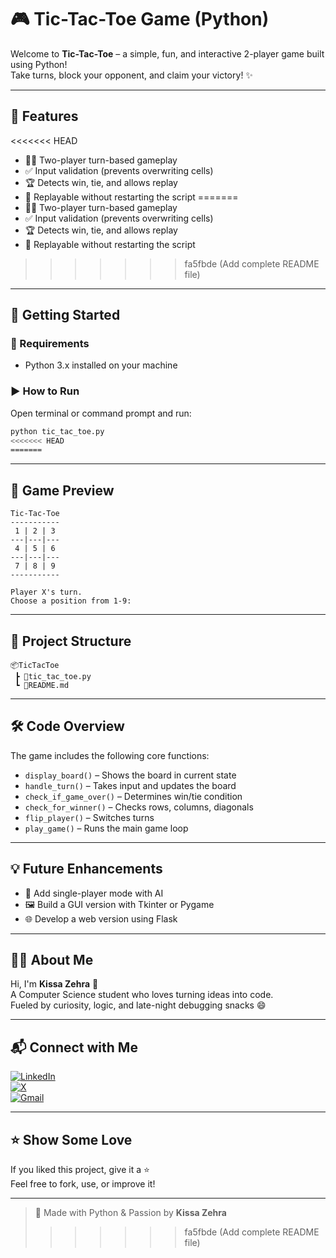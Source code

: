# 🎮 Tic-Tac-Toe Game (Python)

Welcome to **Tic-Tac-Toe** – a simple, fun, and interactive 2-player game built using Python!  
Take turns, block your opponent, and claim your victory! ✨

---

## 🧠 Features

<<<<<<< HEAD
- 🧍‍♂️ Two-player turn-based gameplay
- ✅ Input validation (prevents overwriting cells)
- 🏆 Detects win, tie, and allows replay
- 🔁 Replayable without restarting the script
=======
- 🧍‍♂️ Two-player turn-based gameplay  
- ✅ Input validation (prevents overwriting cells)  
- 🏆 Detects win, tie, and allows replay  
- 🔁 Replayable without restarting the script  
>>>>>>> fa5fbde (Add complete README file)

---

## 🚀 Getting Started

### 💾 Requirements
- Python 3.x installed on your machine

### ▶️ How to Run

Open terminal or command prompt and run:

```bash
python tic_tac_toe.py
<<<<<<< HEAD
=======
```

---

## 🎯 Game Preview

```
Tic-Tac-Toe
-----------
 1 | 2 | 3
---|---|---
 4 | 5 | 6
---|---|---
 7 | 8 | 9
-----------

Player X's turn.
Choose a position from 1-9:
```

---

## 📁 Project Structure

```
📦TicTacToe
 ┣ 📜tic_tac_toe.py
 ┗ 📜README.md
```

---

## 🛠️ Code Overview

The game includes the following core functions:

- `display_board()` – Shows the board in current state  
- `handle_turn()` – Takes input and updates the board  
- `check_if_game_over()` – Determines win/tie condition  
- `check_for_winner()` – Checks rows, columns, diagonals  
- `flip_player()` – Switches turns  
- `play_game()` – Runs the main game loop  

---

## 💡 Future Enhancements

- 🤖 Add single-player mode with AI  
- 🖼️ Build a GUI version with Tkinter or Pygame  
- 🌐 Develop a web version using Flask  

---

## 🙋‍♀️ About Me

Hi, I'm **Kissa Zehra** 👋  
A Computer Science student who loves turning ideas into code.  
Fueled by curiosity, logic, and late-night debugging snacks 😄

---

## 📬 Connect with Me

[![LinkedIn](https://img.shields.io/badge/LinkedIn-%230077B5.svg?logo=linkedin&logoColor=white)](https://linkedin.com/in/kissa-zehra)  
[![X](https://img.shields.io/badge/X-black.svg?logo=X&logoColor=white)](https://x.com/KissaZehra95947)  
[![Gmail](https://img.shields.io/badge/Gmail-D14836?logo=gmail&logoColor=white)](mailto:kissazehra180@gmail.com)

---

## ⭐ Show Some Love

If you liked this project, give it a ⭐  
Feel free to fork, use, or improve it!

---

> 💙 Made with Python & Passion by **Kissa Zehra**
>>>>>>> fa5fbde (Add complete README file)
